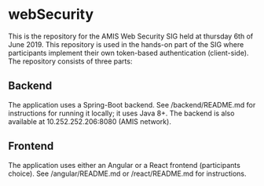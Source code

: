 # webSecurity

This is the repository for the AMIS Web Security SIG held at thursday 6th of June 2019. This repository is used in the hands-on part of the SIG where participants implement their own token-based authentication (client-side).
The repository consists of three parts:

## Backend
The application uses a Spring-Boot backend. See /backend/README.md for instructions for running it locally; it uses Java 8+. The backend is also available at 10.252.252.206:8080 (AMIS network).

## Frontend
The application uses either an Angular or a React frontend (participants choice). See /angular/README.md or /react/README.md for instructions.
